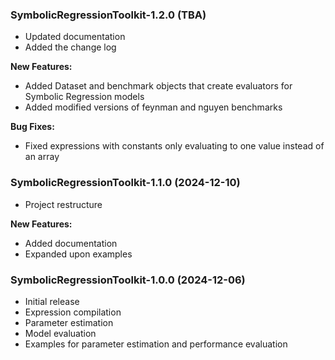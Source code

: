 ### SymbolicRegressionToolkit-1.2.0 (TBA)

- Updated documentation
- Added the change log

**New Features:**

- Added Dataset and benchmark objects that create evaluators for Symbolic Regression models
- Added modified versions of feynman and nguyen benchmarks

**Bug Fixes:**

- Fixed expressions with constants only evaluating to one value instead of an array


### SymbolicRegressionToolkit-1.1.0 (2024-12-10)

- Project restructure

**New Features:**

- Added documentation
- Expanded upon examples

### SymbolicRegressionToolkit-1.0.0 (2024-12-06)

- Initial release
- Expression compilation
- Parameter estimation
- Model evaluation
- Examples for parameter estimation and performance evaluation